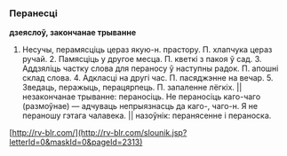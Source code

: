 ### Перанесці
**дзеяслоў, закончанае трыванне**

1. Несучы, перамясціць цераз якую-н. прастору. П. хлапчука цераз ручай. 2. Памясціць у другое месца. П. кветкі з пакоя ў сад. 3. Аддзяліць частку слова для пераносу ў наступны радок. П. апошні склад слова. 4. Адкласці на другі час. П. пасяджэнне на вечар. 5. Зведаць, перажыць, перацярпець. П. запаленне лёгкіх. || незакончанае трыванне: пераносіць. Не пераносіць каго-чаго (размоўнае) — адчуваць непрыязнасць да каго-, чаго-н. Я не пераношу гэтага чалавека. || назоўнік: перанясенне і пераноска.

<a rel="author">[http://rv-blr.com/](http://rv-blr.com/slounik.jsp?letterId=0&maskId=0&pageId=2313)</a>
